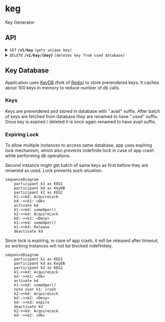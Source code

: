 # keg
Key Generator
## API
<details>
 <summary><code>GET</code> <code><b>/v1/key</b></code> <code>(gets unique key)</code></summary>

##### Responses

> | http code     | content-type                      | response                                                            |
> |---------------|-----------------------------------|---------------------------------------------------------------------|
> | `201`         | `application/json`        | {"data":{"key":"12ab"}}                                            |

##### Example cURL

> ```bash
> curl -v -XGET -H "Content-type: application/json" localhost:8080/v1/key
> ```

</details>

<details>
 <summary><code>DELETE</code> <code><b>/v1/key/{key}</b></code> <code>(deletes key from used database)</code></summary>

##### Parameters

> | name              |  type     | data type      | description                         |
> |-------------------|-----------|----------------|-------------------------------------|
> | `key`             |  required | string         | Key to delete        |

##### Responses

> | http code     | content-type                      | response                                                            |
> |---------------|-----------------------------------|---------------------------------------------------------------------|
> | `204`         | `application/json`        |                                                                     |
> | `404`         | `application/json`        | {"error":"not found"}                                               |

##### Example cURL

> ```bash
> curl -v -XDELETE -H "Content-type: application/json" localhost:8080/v1/key/12ab
> ```

</details>

## Key Database
Application uses [KeyDB](https://docs.keydb.dev/) (fork of [Redis](https://redis.io/)) to store prerendered keys. It caches about 100 keys in memory to reduce number of db calls.
### Keys
Keys are prerendered and stored in database with ".avail" suffix. After batch of keys are fetched from database they are renamed to have ".used" suffix.
Once key is expired / deleted it is once again renamed to have avail suffix.
### Expiring Lock
To allow multiple instances to access same database, app uses expiring lock mechanism, which also prevents indefinite lock in case of app crash while performing db operations.

Second instance might get batch of same keys as first before they are renamed as used. Lock prevents such situation.
```mermaid
sequenceDiagram
    participant k1 as KEG1
    participant kd as KeyDB
    participant k2 as KEG2
    k1->>kd: AcquireLock
    kd-->>k1: <Ok>
    activate kd
    k1->>kd: someOper()
    k2->>kd: AcquireLock
    kd-->>k2: <Deny>
    k1->>kd: someOper()
    k1->>kd: Release
    deactivate kd
```
Since lock is expiring, in case of app crash, it will be released after timeout, so working instances will not be blocked indefinitely.
```mermaid
sequenceDiagram
    participant k1 as KEG1
    participant kd as KeyDB
    participant k2 as KEG2
    k1->>kd: AcquireLock
    kd-->>k1: <Ok>
    activate kd
    k1->>kd: someOper()
    note over k1: crash
    k2->>kd: AcquireLock
    kd-->>k2: <Deny>
    kd-->>kd: expire
    deactivate kd
    k2->>kd: AcquireLock
    kd-->>k2: <Ok>
```

